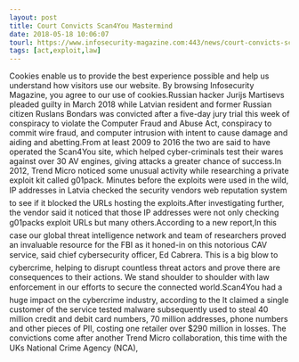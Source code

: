 ```yaml
---
layout: post
title: Court Convicts Scan4You Mastermind
date: 2018-05-18 10:06:07
tourl: https://www.infosecurity-magazine.com:443/news/court-convicts-scan4you-mastermind/
tags: [act,exploit,law]
---
```

Cookies enable us to provide the best experience possible and help us understand how visitors use our website. By browsing Infosecurity Magazine, you agree to our use of cookies.Russian hacker Jurijs Martisevs pleaded guilty in March 2018 while Latvian resident and former Russian citizen Ruslans Bondars was convicted after a five-day jury trial this week of conspiracy to violate the Computer Fraud and Abuse Act, conspiracy to commit wire fraud, and computer intrusion with intent to cause damage and aiding and abetting.From at least 2009 to 2016 the two are said to have operated the Scan4You site, which helped cyber-criminals test their wares against over 30 AV engines, giving attacks a greater chance of success.In 2012, Trend Micro noticed some unusual activity while researching a private exploit kit called g01pack. Minutes before the exploits were used in the wild, IP addresses in Latvia checked the security vendors web reputation system to see if it blocked the URLs hosting the exploits.After investigating further, the vendor said it noticed that those IP addresses were not only checking g01packs exploit URLs but many others.According to a new report,In this case our global threat intelligence network and team of researchers proved an invaluable resource for the FBI as it honed-in on this notorious CAV service, said chief cybersecurity officer, Ed Cabrera. This is a big blow to cybercrime, helping to disrupt countless threat actors and prove there are consequences to their actions. We stand shoulder to shoulder with law enforcement in our efforts to secure the connected world.Scan4You had a huge impact on the cybercrime industry, according to the It claimed a single customer of the service tested malware subsequently used to steal 40 million credit and debit card numbers, 70 million addresses, phone numbers and other pieces of PII, costing one retailer over $290 million in losses. The convictions come after another Trend Micro collaboration, this time with the UKs National Crime Agency (NCA), 